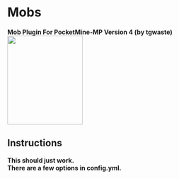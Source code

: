 # Mobs
<b>Mob Plugin For PocketMine-MP Version 4 (by tgwaste)<b>
<br />
<img src="https://github.com/tgwaste/Mobs/blob/main/icon.png" height=200 width=170>
<br />
## Instructions
This should just work.
<br />
There are a few options in config.yml.
